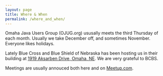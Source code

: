 ```yaml
---
layout: page
title: Where & When
permalink: /where_and_when/
---
```


Omaha Java Users Group (OJUG.org) ususally meets the third Thursday of each month.   Usually we take December off, and sometimes November.  Everyone likes holidays.

Lately Blue Cross and Blue Shield of Nebraska has been hosting us
in their building at [1919 Aksarben Drive, Omaha, NE](https://www.google.com/maps?f=q&hl=en&q=1919+Aksarben+Drive,+Omaha,+NE,+68106,+us).  We are very grateful to BCBS.

Meetings are usually annouced both here and on [Meetup.com](https://www.meetup.com/omahajava/).

